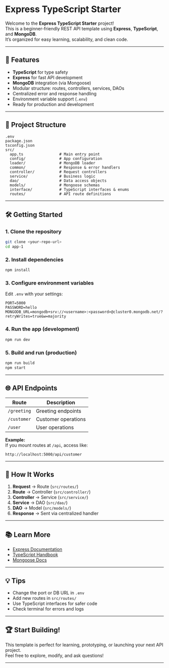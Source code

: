 # Express TypeScript Starter

Welcome to the **Express TypeScript Starter** project!  
This is a beginner-friendly REST API template using **Express**, **TypeScript**, and **MongoDB**.  
It’s organized for easy learning, scalability, and clean code.

---

## 🚀 Features

- **TypeScript** for type safety
- **Express** for fast API development
- **MongoDB** integration (via Mongoose)
- Modular structure: routes, controllers, services, DAOs
- Centralized error and response handling
- Environment variable support (`.env`)
- Ready for production and development

---

## 📁 Project Structure

```
.env
package.json
tsconfig.json
src/
  app.ts                # Main entry point
  config/               # App configuration
  loader/               # MongoDB loader
  common/               # Response & error handlers
  controller/           # Request controllers
  service/              # Business logic
  dao/                  # Data access objects
  models/               # Mongoose schemas
  interface/            # TypeScript interfaces & enums
  routes/               # API route definitions
```

---

## 🛠️ Getting Started

### 1. Clone the repository

```sh
git clone <your-repo-url>
cd app-1
```

### 2. Install dependencies

```sh
npm install
```

### 3. Configure environment variables

Edit `.env` with your settings:
```env
PORT=5000
PASSWORD=hello
MONGODB_URL=mongodb+srv://<username>:<password>@cluster0.mongodb.net/?retryWrites=true&w=majority
```

### 4. Run the app (development)

```sh
npm run dev
```

### 5. Build and run (production)

```sh
npm run build
npm start
```

---

## 🌐 API Endpoints

| Route                   | Description                |
|-------------------------|---------------------------|
| `/greeting`             | Greeting endpoints        |
| `/customer`             | Customer operations       |
| `/user`                 | User operations           |

**Example:**  
If you mount routes at `/api`, access like:  
```
http://localhost:5000/api/customer
```

---

## 🧩 How It Works

1. **Request** → Route (`src/routes/`)
2. **Route** → Controller (`src/controller/`)
3. **Controller** → Service (`src/service/`)
4. **Service** → DAO (`src/dao/`)
5. **DAO** → Model (`src/models/`)
6. **Response** → Sent via centralized handler

---

## 📚 Learn More

- [Express Documentation](https://expressjs.com/)
- [TypeScript Handbook](https://www.typescriptlang.org/docs/)
- [Mongoose Docs](https://mongoosejs.com/docs/)

---

## 💡 Tips

- Change the port or DB URL in `.env`
- Add new routes in `src/routes/`
- Use TypeScript interfaces for safer code
- Check terminal for errors and logs

---

## 🏆 Start Building!

This template is perfect for learning, prototyping, or launching your next API project.  
Feel free to explore, modify, and ask questions!

---